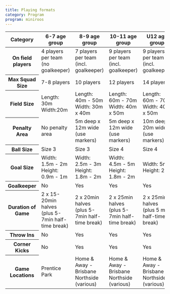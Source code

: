 ```yaml
---
title: Playing formats
category: Program
program: miniroos
---
```


<div class="table-responsive">
<table class="table table-hover text-center align-middle">
    <thead class="table-light">
        <tr>
            <th scope="col" class="text-start">Category</th>
            <th>6-7 age group</th>
            <th>8-9 age group</th>
            <th>10-11 age group</th>
            <th>U12 age group</th>
        </tr>
    </thead>
    <tbody class="table-group-divider">
        <tr>
            <th class="text-start">On field players</th>
            <td>4 players per team (no goalkeeper)</td>
            <td>7 players per team (incl. goalkeeper)</td>
            <td>9 players per team (incl. goalkeeper)</td>
            <td>9 players per team (incl. goalkeeper)</td>
        </tr>
        <tr>
            <th class="text-start">Max Squad Size</th>
            <td>7-8 players</td>
            <td>10 players</td>
            <td>12 players</td>
            <td>14 players</td>
        </tr>
        <tr>
            <th class="text-start">Field Size</th>
            <td>Length: 30m Width:20m</td>
            <td>Length: 40m - 50m Width: 30m x 40m</td>
            <td>Length: 60m - 70m Width: 40m x 50m</td>
            <td>Length: 60m - 70m Width: 40m x 50m</td>
        </tr>
        <tr>
            <th class="text-start">Penalty Area</th>
            <td>No penalty area</td>
            <td>5m deep x 12m wide (use markers)</td>
            <td>5m deep x 12m wide (use markers)</td>
            <td>10m deep x 20m wide (use markers)</td>
        </tr>
        <tr>
            <th class="text-start">Ball Size</th>
            <td>Size 3</td>
            <td>Size 3</td>
            <td>Size 4</td>
            <td>Size 4</td>
        </tr>
        <tr>
            <th class="text-start">Goal Size</th>
            <td>Width: 1.5m - 2m Height: 0.9m - 1m</td>
            <td>Width: 2.5m - 3m Height: 1.8m - 2m</td>
            <td>Width: 4.5m - 5m Height: 1.8m - 2m</td>
            <td>Width: 5m Height: 2m</td>
        </tr>
        <tr>
            <th class="text-start">Goalkeeper</th>
            <td>No</td>
            <td>Yes</td>
            <td>Yes</td>
            <td>Yes</td>
        </tr>
        <tr>
            <th class="text-start">Duration of Game</th>
            <td>2 x 15-20min halves (plus 5-7min half-time break)</td>
            <td>2 x 20min halves (plus 5-7min half-time break)</td>
            <td>2 x 25min halves (plus 5-7min half-time break)</td>
            <td>2 x 25min halves (plus 5 min half-time break)</td>
        </tr>
        <tr>
            <th class="text-start">Throw Ins</th>
            <td>No</td>
            <td>Yes</td>
            <td>Yes</td>
            <td>Yes</td>
        </tr>
        <tr>
            <th class="text-start">Corner Kicks</th>
            <td>No</td>
            <td>Yes</td>
            <td>Yes</td>
            <td>Yes</td>
        </tr>
        <tr>
            <th class="text-start">Game Locations</th>
            <td>Prentice Park</td>
            <td>Home &amp; Away - Brisbane Northside (various)</td>
            <td>Home &amp; Away - Brisbane Northside (various)</td>
            <td>Home &amp; Away - Brisbane Northside (various)</td>
        </tr>
    </tbody>
</table>
</div>
